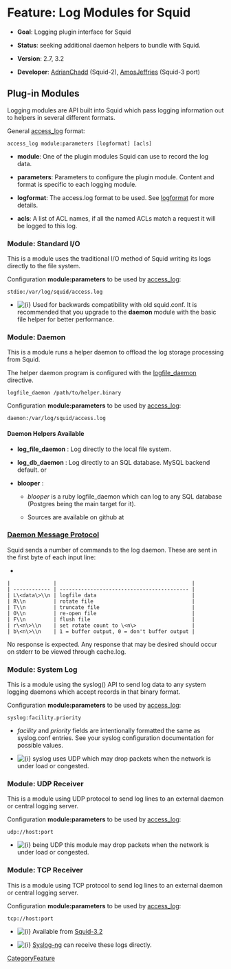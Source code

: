 # Feature: Log Modules for Squid

  - **Goal**: Logging plugin interface for Squid

  - **Status**: seeking additional daemon helpers to bundle with Squid.

  - **Version**: 2.7, 3.2

  - **Developer**:
    [AdrianChadd](/AdrianChadd#)
    (Squid-2),
    [AmosJeffries](/AmosJeffries#)
    (Squid-3 port)

## Plug-in Modules

Logging modules are API built into Squid which pass logging information
out to helpers in several different formats.

General [access\_log](http://www.squid-cache.org/Doc/config/access_log#)
format:

    access_log module:parameters [logformat] [acls]

  - **module**: One of the plugin modules Squid can use to record the
    log data.

  - **parameters**: Parameters to configure the plugin module. Content
    and format is specific to each logging module.

  - **logformat**: The access.log format to be used. See
    [logformat](http://www.squid-cache.org/Doc/config/logformat#) for
    more details.

  - **acls**: A list of ACL names, if all the named ACLs match a request
    it will be logged to this log.

### Module: Standard I/O

This is a module uses the traditional I/O method of Squid writing its
logs directly to the file system.

Configuration **module:parameters** to be used by
[access\_log](http://www.squid-cache.org/Doc/config/access_log#):

    stdio:/var/log/squid/access.log

  - ![{i}](https://wiki.squid-cache.org/wiki/squidtheme/img/icon-info.png)
    Used for backwards compatibility with old squid.conf. It is
    recommended that you upgrade to the **daemon** module with the basic
    file helper for better performance.

### Module: Daemon

This is a module runs a helper daemon to offload the log storage
processing from Squid.

The helper daemon program is configured with the
[logfile\_daemon](http://www.squid-cache.org/Doc/config/logfile_daemon#)
directive.

    logfile_daemon /path/to/helper.binary

Configuration **module:parameters** to be used by
[access\_log](http://www.squid-cache.org/Doc/config/access_log#):

    daemon:/var/log/squid/access.log

#### Daemon Helpers Available

  - **log\_file\_daemon** : Log directly to the local file system.

  - **log\_db\_daemon** : Log directly to an SQL database. MySQL backend
    default.
    [](http://www.mail-archive.com/squid-users@squid-cache.org/msg53342.html)
    or [](http://sourceforge.net/projects/logmysqldaemon/)

  - **blooper** :
    
      - *blooper* is a ruby logfile\_daemon which can log to any SQL
        database (Postgres being the main target for it).
    
      - Sources are available on github at
        [](https://github.com/paranormal/blooper)

### [Daemon Message Protocol](/Features/AddonHelpers)

Squid sends a number of commands to the log daemon. These are sent in
the first byte of each input line:

  - 
    
    |              |                                            |
    | ------------ | ------------------------------------------ |
    | L\<data\>\\n | logfile data                               |
    | R\\n         | rotate file                                |
    | T\\n         | truncate file                              |
    | O\\n         | re-open file                               |
    | F\\n         | flush file                                 |
    | r\<n\>\\n    | set rotate count to \<n\>                  |
    | b\<n\>\\n    | 1 = buffer output, 0 = don't buffer output |
    

No response is expected. Any response that may be desired should occur
on stderr to be viewed through cache.log.

### Module: System Log

This is a module using the syslog() API to send log data to any system
logging daemons which accept records in that binary format.

Configuration **module:parameters** to be used by
[access\_log](http://www.squid-cache.org/Doc/config/access_log#):

    syslog:facility.priority

  - *facility* and *priority* fields are intentionally formatted the
    same as syslog.conf entries. See your syslog configuration
    documentation for possible values.

  - ![{i}](https://wiki.squid-cache.org/wiki/squidtheme/img/icon-info.png)
    syslog uses UDP which may drop packets when the network is under
    load or congested.

### Module: UDP Receiver

This is a module using UDP protocol to send log lines to an external
daemon or central logging server.

Configuration **module:parameters** to be used by
[access\_log](http://www.squid-cache.org/Doc/config/access_log#):

    udp://host:port

  - ![{i}](https://wiki.squid-cache.org/wiki/squidtheme/img/icon-info.png)
    being UDP this module may drop packets when the network is under
    load or congested.

### Module: TCP Receiver

This is a module using TCP protocol to send log lines to an external
daemon or central logging server.

Configuration **module:parameters** to be used by
[access\_log](http://www.squid-cache.org/Doc/config/access_log#):

    tcp://host:port

  - ![{i}](https://wiki.squid-cache.org/wiki/squidtheme/img/icon-info.png)
    Available from
    [Squid-3.2](/Squid-3.2#)

  - ![{i}](https://wiki.squid-cache.org/wiki/squidtheme/img/icon-info.png)
    [Syslog-ng](http://www.balabit.com/network-security/syslog-ng) can
    receive these logs directly.

[CategoryFeature](/CategoryFeature#)
